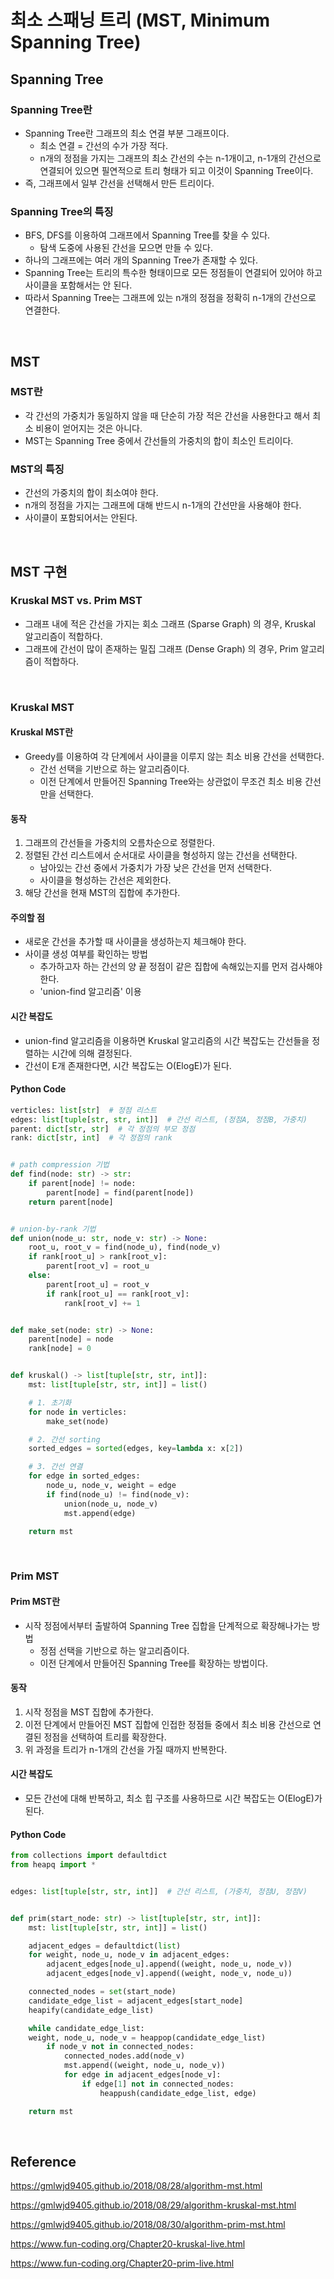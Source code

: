 # 최소 스패닝 트리 (MST, Minimum Spanning Tree)

## Spanning Tree

### Spanning Tree란

-   Spanning Tree란 그래프의 최소 연결 부분 그래프이다.
    -   최소 연결 = 간선의 수가 가장 적다.
    -   n개의 정점을 가지는 그래프의 최소 간선의 수는 n-1개이고, n-1개의 간선으로 연결되어 있으면 필연적으로 트리 형태가 되고 이것이 Spanning Tree이다.
-   즉, 그래프에서 일부 간선을 선택해서 만든 트리이다.

### Spanning Tree의 특징

-   BFS, DFS를 이용하여 그래프에서 Spanning Tree를 찾을 수 있다.
    -   탐색 도중에 사용된 간선을 모으면 만들 수 있다.
-   하나의 그래프에는 여러 개의 Spanning Tree가 존재할 수 있다.
-   Spanning Tree는 트리의 특수한 형태이므로 모든 정점들이 연결되어 있어야 하고 사이클을 포함해서는 안 된다.
-   따라서 Spanning Tree는 그래프에 있는 n개의 정점을 정확히 n-1개의 간선으로 연결한다.

<br>

## MST

### MST란

-   각 간선의 가중치가 동일하지 않을 때 단순히 가장 적은 간선을 사용한다고 해서 최소 비용이 얻어지는 것은 아니다.
-   MST는 Spanning Tree 중에서 간선들의 가중치의 합이 최소인 트리이다.

### MST의 특징

-   간선의 가중치의 합이 최소여야 한다.
-   n개의 정점을 가지는 그래프에 대해 반드시 n-1개의 간선만을 사용해야 한다.
-   사이클이 포함되어서는 안된다.

<br>

## MST 구현

### Kruskal MST vs. Prim MST

-   그래프 내에 적은 간선을 가지는 회소 그래프 (Sparse Graph) 의 경우, Kruskal 알고리즘이 적합하다.
-   그래프에 간선이 많이 존재하는 밀집 그래프 (Dense Graph) 의 경우, Prim 알고리즘이 적합하다.

<br>

### Kruskal MST

#### Kruskal MST란

-   Greedy를 이용하여 각 단계에서 사이클을 이루지 않는 최소 비용 간선을 선택한다.
    -   간선 선택을 기반으로 하는 알고리즘이다.
    -   이전 단계에서 만들어진 Spanning Tree와는 상관없이 무조건 최소 비용 간선만을 선택한다.

#### 동작

1. 그래프의 간선들을 가중치의 오름차순으로 정렬한다.
2. 정렬된 간선 리스트에서 순서대로 사이클을 형성하지 않는 간선을 선택한다.
    - 남아있는 간선 중에서 가중치가 가장 낮은 간선을 먼저 선택한다.
    - 사이클을 형성하는 간선은 제외한다.
3. 해당 간선을 현재 MST의 집합에 추가한다.

#### 주의할 점

-   새로운 간선을 추가할 때 사이클을 생성하는지 체크해야 한다.
-   사이클 생성 여부를 확인하는 방법
    -   추가하고자 하는 간선의 양 끝 정점이 같은 집합에 속해있는지를 먼저 검사해야 한다.
    -   'union-find 알고리즘' 이용

#### 시간 복잡도

-   union-find 알고리즘을 이용하면 Kruskal 알고리즘의 시간 복잡도는 간선들을 정렬하는 시간에 의해 결정된다.
-   간선이 E개 존재한다면, 시간 복잡도는 O(ElogE)가 된다.

#### Python Code

```python
verticles: list[str]  # 정점 리스트
edges: list[tuple[str, str, int]]  # 간선 리스트, (정점A, 정점B, 가중치)
parent: dict[str, str]  # 각 정점의 부모 정점
rank: dict[str, int]  # 각 정점의 rank


# path compression 기법
def find(node: str) -> str:
    if parent[node] != node:
        parent[node] = find(parent[node])
    return parent[node]


# union-by-rank 기법
def union(node_u: str, node_v: str) -> None:
    root_u, root_v = find(node_u), find(node_v)
    if rank[root_u] > rank[root_v]:
        parent[root_v] = root_u
    else:
        parent[root_u] = root_v
        if rank[root_u] == rank[root_v]:
            rank[root_v] += 1


def make_set(node: str) -> None:
    parent[node] = node
    rank[node] = 0


def kruskal() -> list[tuple[str, str, int]]:
    mst: list[tuple[str, str, int]] = list()

    # 1. 초기화
    for node in verticles:
        make_set(node)

    # 2. 간선 sorting
    sorted_edges = sorted(edges, key=lambda x: x[2])

    # 3. 간선 연결
    for edge in sorted_edges:
        node_u, node_v, weight = edge
        if find(node_u) != find(node_v):
            union(node_u, node_v)
            mst.append(edge)

    return mst
```

<br>

### Prim MST

#### Prim MST란

-   시작 정점에서부터 출발하여 Spanning Tree 집합을 단계적으로 확장해나가는 방법
    -   정점 선택을 기반으로 하는 알고리즘이다.
    -   이전 단계에서 만들어진 Spanning Tree를 확장하는 방법이다.

#### 동작

1. 시작 정점을 MST 집합에 추가한다.
2. 이전 단계에서 만들어진 MST 집합에 인접한 정점들 중에서 최소 비용 간선으로 연결된 정점을 선택하여 트리를 확장한다.
3. 위 과정을 트리가 n-1개의 간선을 가질 때까지 반복한다.

#### 시간 복잡도

-   모든 간선에 대해 반복하고, 최소 힙 구조를 사용하므로 시간 복잡도는 O(ElogE)가 된다.

#### Python Code

```python
from collections import defaultdict
from heapq import *


edges: list[tuple[str, str, int]]  # 간선 리스트, (가중치, 정점U, 정점V)


def prim(start_node: str) -> list[tuple[str, str, int]]:
    mst: list[tuple[str, str, int]] = list()

    adjacent_edges = defaultdict(list)
    for weight, node_u, node_v in adjacent_edges:
        adjacent_edges[node_u].append((weight, node_u, node_v))
        adjacent_edges[node_v].append((weight, node_v, node_u))

    connected_nodes = set(start_node)
    candidate_edge_list = adjacent_edges[start_node]
    heapify(candidate_edge_list)

    while candidate_edge_list:
    weight, node_u, node_v = heappop(candidate_edge_list)
        if node_v not in connected_nodes:
            connected_nodes.add(node_v)
            mst.append((weight, node_u, node_v))
            for edge in adjacent_edges[node_v]:
                if edge[1] not in connected_nodes:
                    heappush(candidate_edge_list, edge)

    return mst
```

<br>

## Reference

https://gmlwjd9405.github.io/2018/08/28/algorithm-mst.html

https://gmlwjd9405.github.io/2018/08/29/algorithm-kruskal-mst.html

https://gmlwjd9405.github.io/2018/08/30/algorithm-prim-mst.html

https://www.fun-coding.org/Chapter20-kruskal-live.html

https://www.fun-coding.org/Chapter20-prim-live.html
